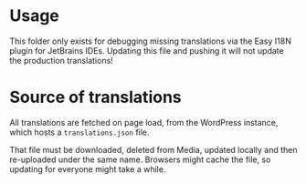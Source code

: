 # Usage

This folder only exists for debugging missing translations via the Easy I18N plugin for JetBrains IDEs.
Updating this file and pushing it will not update the production translations!

# Source of translations

All translations are fetched on page load, from the WordPress instance, which hosts a `translations.json` file.

That file must be downloaded, deleted from Media, updated locally and then re-uploaded under the same name. Browsers might cache the file, so updating for everyone might take a while.

